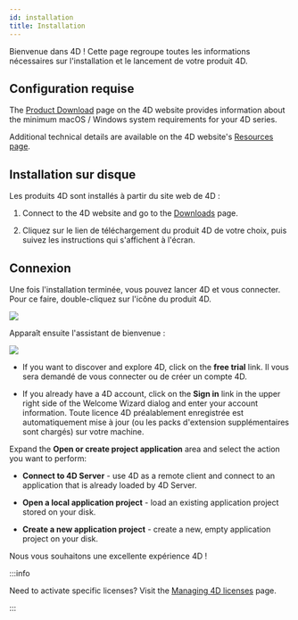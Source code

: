 ```yaml
---
id: installation
title: Installation
---
```


Bienvenue dans 4D ! Cette page regroupe toutes les informations nécessaires sur l'installation et le lancement de votre produit 4D.

## Configuration requise

The [Product Download](https://us.4d.com/product-download) page on the 4D website provides information about the minimum macOS / Windows system requirements for your 4D series.

Additional technical details are available on the 4D website's [Resources page](https://us.4d.com/resources/feature-release).

## Installation sur disque

Les produits 4D sont installés à partir du site web de 4D :

1. Connect to the 4D website and go to the [Downloads](https://us.4d.com/product-download) page.

2. Cliquez sur le lien de téléchargement du produit 4D de votre choix, puis suivez les instructions qui s'affichent à l'écran.

## Connexion

Une fois l'installation terminée, vous pouvez lancer 4D et vous connecter. Pour ce faire, double-cliquez sur l'icône du produit 4D.

![](../assets/en/getStart/logo4d.png)

Apparaît ensuite l'assistant de bienvenue :

![](../assets/en/getStart/welcome2.png)

- If you want to discover and explore 4D, click on the **free trial** link. Il vous sera demandé de vous connecter ou de créer un compte 4D.

- If you already have a 4D account, click on the **Sign in** link in the upper right side of the Welcome Wizard dialog and enter your account information. Toute licence 4D préalablement enregistrée est automatiquement mise à jour (ou les packs d'extension supplémentaires sont chargés) sur votre machine.

Expand the **Open or create project application** area and select the action you want to perform:

- **Connect to 4D Server** - use 4D as a remote client and connect to an application that is already loaded by 4D Server.

- **Open a local application project** - load an existing application project stored on your disk.

- **Create a new application project** - create a new, empty application project on your disk.

Nous vous souhaitons une excellente expérience 4D !

:::info

Need to activate specific licenses? Visit the [Managing 4D licenses](../Admin/licenses.md) page.

:::
